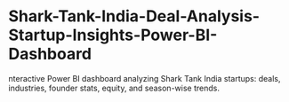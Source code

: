 # Shark-Tank-India-Deal-Analysis-Startup-Insights-Power-BI-Dashboard
nteractive Power BI dashboard analyzing Shark Tank India startups: deals, industries, founder stats, equity, and season-wise trends.
